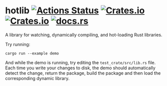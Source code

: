 # hotlib [![Actions Status](https://github.com/mitchmindtree/hotlib/workflows/hotlib/badge.svg)](https://github.com/mitchmindtree/hotlib/actions) [![Crates.io](https://img.shields.io/crates/v/hotlib.svg)](https://crates.io/crates/hotlib) [![Crates.io](https://img.shields.io/crates/l/hotlib.svg)](https://github.com/mitchmindtree/hotlib/blob/master/LICENSE-MIT) [![docs.rs](https://docs.rs/hotlib/badge.svg)](https://docs.rs/hotlib/)

A library for watching, dynamically compiling, and hot-loading Rust libraries.

Try running:

```
cargo run --example demo
```

And while the demo is running, try editing the `test_crate/src/lib.rs` file.
Each time you write your changes to disk, the demo should automatically detect
the change, return the package, build the package and then load the
corresponding dynamic library.
